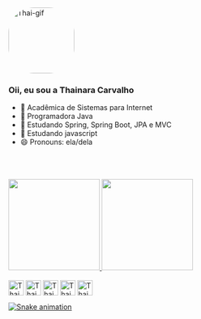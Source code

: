 
<div align="justify-all">
   <img align="justify-all" alt="Thai-gif" height="130" style="border-radius:50px;" src="https://media.discordapp.net/attachments/892551151218741258/934127295059349504/Design_sem_nome_1.gif?width=473&height=473">
  
### Oii, eu sou a Thainara Carvalho 

- 🔭 Acadêmica de Sistemas para Internet
- 🌱 Programadora Java
- 🌱 Estudando Spring, Spring Boot, JPA e MVC
- 🌱 Estudando javascript
- 😄 Pronouns: ela/dela
 
</div>
<br><br><br>
<div>
  <a href="https://github.com/thanaracs">
  <img height="180em" src="https://github-readme-stats.vercel.app/api?username=thanaracs&show_icons=true&theme=aura&include_all_commits=true&count_private=true"/>
  <img height="180em" src="https://github-readme-stats.vercel.app/api/top-langs/?username=thanaracs&layout=compact&langs_count=16&theme=aura"/>
     
</div>
</div>
  <div style="display: inline-block"><br>
  <img align="center" alt="Thai.java" height="30" widht="40" src="https://cdn.jsdelivr.net/gh/devicons/devicon/icons/java/java-original.svg" />
  <img align="center" alt="Thai.css3" height="30" widht="40"  src="https://cdn.jsdelivr.net/gh/devicons/devicon/icons/css3/css3-plain-wordmark.svg" />
  <img align="center" alt="Thai.html5" height="30" widht="40"  src="https://cdn.jsdelivr.net/gh/devicons/devicon/icons/html5/html5-plain-wordmark.svg" />
  <img align="center" alt="Thai.bootstrap" height="30" widht="40"  src="https://cdn.jsdelivr.net/gh/devicons/devicon/icons/bootstrap/bootstrap-original.svg" />
  <img align="center" alt="Thai.javascript" height="30" widht="40"  src="https://cdn.jsdelivr.net/gh/devicons/devicon/icons/javascript/javascript-original.svg"/><br>
  <!--<img align="right" alt="eu.gif" scr="https://media.discordapp.net/attachments/892551151218741258/934127295059349504/Design_sem_nome_1.gif?width=473&height=473"/>-->
</div>

 ![Snake animation](https://github.com/thanaracs/thanaracs/blob/output/github-contribution-grid-snake.svg)

